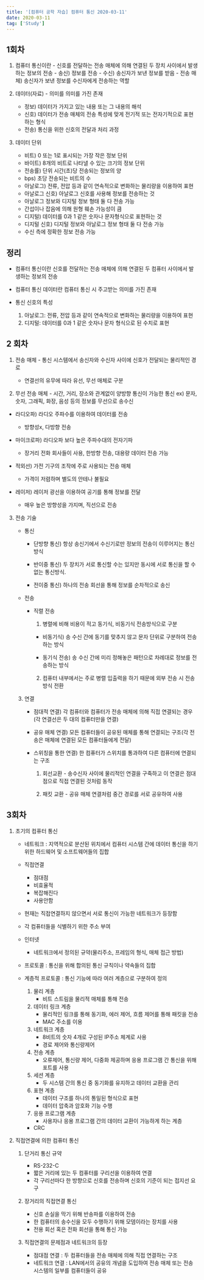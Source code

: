 ```yaml
---
title: '[컴퓨터 공학 자습] 컴퓨터 통신 2020-03-11'
date: 2020-03-11
tag: ['Study']
---
```


## 1회차

1. 컴퓨터 통신이란 - 신호를 전달하는 전송 매체에 의해 연결된 두 장치 사이에서 발생하는 정보의 전송 - 송신) 정보를 전송 - 수신) 송신자가 보낸 정보를 받음 - 전송 매체) 송신자가 보낸 정보를 수신자에게 전송하는 역할

2. 데이터(자료) - 의미를 의미를 가진 존재

   - 정보) 데이터가 가지고 있는 내용 또는 그 내용의 해석
   - 신호) 데이터가 전송 매체의 전송 특성에 맞게 전기적 또는 전자기적으로 표현하는 형식
   - 전송) 통신을 위한 신호의 전달과 처리 과정

3. 데이터 단위
   - 비트) 0 또는 1로 표시되는 가장 작은 정보 단위
   - 바이트) 8개의 비트로 나타낼 수 있는 크기의 정보 단위
   - 전송률) 단위 시간(초)당 전송되는 정보의 양
   - bps) 초당 전송되는 비트의 수
   - 아날로그) 전류, 전압 등과 같이 연속적으로 변화하는 물리량을 이용하여 표현
   - 아날로그 신호) 아날로그 신호를 사용해 정보를 전송하는 것
   - 아날로그 정보와 디지털 정보 형태 둘 다 전송 가능
   - 간섭이나 잡음에 의해 원형 훼손 가능성이 큼
   - 디지털) 데이터를 0과 1 같은 숫자나 문자형식으로 표현하는 것
   - 디지털 신호) 디지털 정보와 아날로그 정보 형태 둘 다 전송 가능
   - 수신 측에 정확한 정보 전송 가능

## 정리

- 컴퓨터 통신이란 신호를 전달하는 전송 매체에 의해 연결된 두 컴퓨터 사이에서 발생하는 정보의 전송

- 컴퓨터 통신 데이터란 컴퓨터 통신 시 주고받는 의미를 가진 존재

- 통신 신호의 특성
  1. 아날로그: 전류, 전압 등과 같이 연속적으로 변화하는 물리량을 이용하여 표현
  2. 디지털: 데이터를 0과 1 같은 숫자나 문자 형식으로 된 수치로 표현

## 2 회차

1. 전송 매체 - 통신 시스템에서 송신자와 수신자 사이에 신호가 전달되는 물리적인 경로

   - 연결선의 유무에 따라 유선, 무선 매체로 구분

2. 무선 전송 매체 - 시간, 거리, 장소와 관계없이 양방향 통신이 가능한 통신 ex) 문자, 숫자, 그래픽, 화장, 음성 등의 정보를 무선으로 송수신

- 라디오파) 라디오 주파수를 이용하여 데이터를 전송

  - 방향성x, 다방향 전송

- 마이크로파) 라디오파 보다 높은 주파수대의 전자기파

  - 장거리 전화 회사들이 사용, 한방향 전송, 대용량 데이터 전송 가능

- 적외선) 가전 기구의 조작에 주로 사용되는 전송 매체

  - 가격이 저렴하며 별도의 안테나 불필요

- 레이저) 레이저 광선을 이용하여 공기를 통해 정보를 전달
  - 매우 높은 방향성을 가지며, 직선으로 전송

3. 전송 기술

   - 통신

     - 단방향 통신) 항상 송신기에서 수신기로만 정보의 전송이 이루어지는 통신 방식

     - 반이중 통신) 두 장치가 서로 통신할 수는 있지만 동시에 서로 통신을 할 수 없는 통신방식.

     - 전이중 통신) 하나의 전송 회선을 통해 정보를 순차적으로 송신

   - 전송

     - 직렬 전송

       1. 병렬에 비해 비용이 적고 동기식, 비동기식 전송방식으로 구분

       - 비동기식) 송 수신 간에 동기를 맞추지 않고 문자 단위로 구분하여 전송하는 방식

       - 동기식 전송) 송 수신 간에 미리 정해놓은 패턴으로 차례대로 정보를 전송하는 방식

       2. 컴퓨터 내부에서는 주로 병렬 입출력을 하기 때문에 외부 전송 시 전송 방식 전환

   3. 연결

      - 점대적 연결) 각 컴퓨터와 컴퓨터가 전송 매체에 의해 직접 연결되는 경우(각 연결선은 두 대의 컴퓨터만을 연결)

      - 공유 매체 연결) 모든 컴퓨터들이 공유된 매체를 통해 연결되는 구조(각 전송은 매체에 연결된 모든 컴퓨터들에게 전달)

      - 스위칭을 통한 연결) 한 컴퓨터가 스위치를 통과하여 다른 컴퓨터에 연결되는 구조

        1. 회선교환 - 송수신자 사이에 물리적인 연결을 구죽하고 이 연결은 점대점으로 직접 연결된 것처럼 동작

        2. 패킷 교환 - 공유 매체 연결처럼 중간 경로를 서로 공유하여 사용

## 3회차

1. 초기의 컴퓨터 통신

   - 네트워크 : 지역적으로 분산된 위치에서 컴퓨터 시스템 간에 데이터 통신을 하기 위한 하드웨어 및 소프트웨어들의 집합

   - 직접연결

     - 점대점
     - 비효율적
     - 복잡해진다
     - 사용안함

   - 현재는 직접연결하지 않으면서 서로 통신이 가능한 네트워크가 등장함
   - 각 컴퓨터들을 식별하기 위한 주소 부여

   - 인터넷

     - 네트워크에서 정의된 규약(물리주소, 프레임의 형식, 매체 접근 방법)

   - 프로토콜 : 통신을 위해 합의된 통신 규칙이나 약속들의 집합

   - 계층적 프로토콜 : 통신 기능에 따라 여러 계층으로 구분하여 정의
     1. 물리 계층
        - 비트 스트림을 물리적 매체를 통해 전송
     2. 데이터 링크 계층
        - 물리적인 링크를 통해 동기화, 에러 제어, 흐름 제어를 통해 패킷을 전송
        - MAC 주소를 이용
     3. 네트워크 계층
        - 8비트의 숫자 4개로 구성된 IP주소 체계로 사용
        - 경로 제어와 통신량제어
     4. 전송 계층
        - 오류제어, 통신량 제어, 다중화 제공하며 응용 프로그램 간 통신을 위해 포트를 사용
     5. 세션 계층
        - 두 시스템 간의 통신 중 동기화를 유지하고 데이터 교환을 관리
     6. 표현 계층
        - 데이터 구조를 하나의 통일된 형식으로 표현
        - 데이터 압축과 암호화 기능 수행
     7. 응용 프로그램 계층
        - 사용자나 응용 프로그램 간의 데이터 교환이 가능하게 하는 계층
     - CRC

2. 직접연결에 의한 컴퓨터 통신

   1. 단거리 통신 규약

      - RS-232-C
      - 짧은 거리에 있는 두 컴퓨터를 구리선을 이용하여 연결
      - 각 구리선마다 한 방향으로 신호를 전송하며 신호의 기준이 되는 접지선 요구

   2. 장거리의 직접연결 통신
      - 신호 손실을 막기 위해 반송파를 이용하여 전송
      - 한 컴퓨터의 송수신을 모두 수행하기 위해 모뎀이라는 장치를 사용
      - 전용 회선 혹은 전화 회선을 통해 통신 가능
   3. 직접연결의 문제점과 네트워크의 등장
      - 점대점 연결 : 두 컴퓨터들을 전송 매체에 의해 직접 연결하는 구조
      - 네트워크 연결 : LAN에서의 공유의 개념을 도입하여 전송 매체 또는 전송 시스템의 일부를 컴퓨터들이 공유
